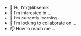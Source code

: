 - 👋 Hi, I’m @libsemik
- 👀 I’m interested in ...
- 🌱 I’m currently learning ...
- 💞️ I’m looking to collaborate on ...
- 📫 How to reach me ...

<!---
libsemik/libsemik is a ✨ special ✨ repository because its `README.md` (this file) appears on your GitHub profile.
You can click the Preview link to take a look at your changes.
--->
